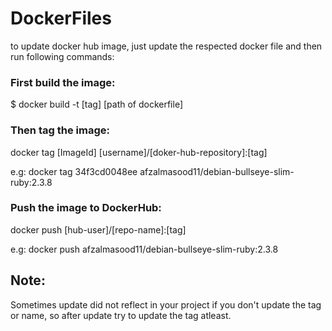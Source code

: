 # DockerFiles
to update docker hub image, just update the respected docker file and then run following commands:
### First build the image:
$ docker build -t [tag] [path of dockerfile]
### Then tag the image:
docker tag [ImageId] [username]/[doker-hub-repository]:[tag]

e.g: docker tag 34f3cd0048ee afzalmasood11/debian-bullseye-slim-ruby:2.3.8

### Push the image to DockerHub:
docker push [hub-user]/[repo-name]:[tag]

e.g: docker push afzalmasood11/debian-bullseye-slim-ruby:2.3.8

## Note:
Sometimes update did not reflect in your project if you don't update the tag or name, so after update try to update the tag atleast.